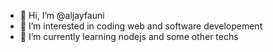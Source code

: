 - 👋 Hi, I’m @aljayfauni
- 👀 I’m interested in coding web and software developement
- 🌱 I’m currently learning nodejs and some other techs


<!---
aljayfauni/aljayfauni is a ✨ special ✨ repository because its `README.md` (this file) appears on your GitHub profile.
You can click the Preview link to take a look at your changes.
--->

